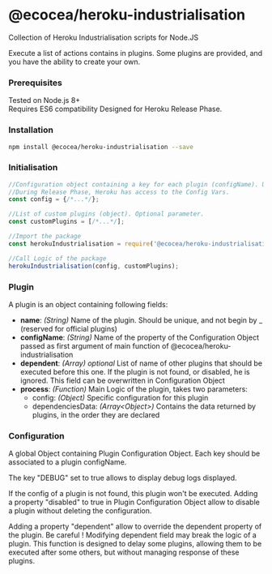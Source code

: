 # @ecocea/heroku-industrialisation
Collection of Heroku Industrialisation scripts for Node.JS  
  
Execute a list of actions contains in plugins. Some plugins are provided, and you have the ability to create your own.

### Prerequisites
Tested on Node.js 8+  
Requires ES6 compatibility
Designed for Heroku Release Phase.

### Installation
```sh
npm install @ecocea/heroku-industrialisation --save
```

### Initialisation
```javascript
//Configuration object containing a key for each plugin (configName). Use of @ecocea/config-loader is recommanded.
//During Release Phase, Heroku has access to the Config Vars.
const config = {/*...*/};

//List of custom plugins (object). Optional parameter.
const customPlugins = [/*...*/];

//Import the package
const herokuIndustrialisation = require('@ecocea/heroku-industrialisation');

//Call Logic of the package
herokuIndustrialisation(config, customPlugins);
```

### Plugin
A plugin is an object containing following fields:
- __name__: _(String)_ Name of the plugin. Should be unique, and not begin by _ (reserved for official plugins)
- __configName__: _(String)_ Name of the property of the Configuration Object passed as first argument of main function of @ecocea/heroku-industrialisation
- __dependent__: _(Array<String>) optional_ List of name of other plugins that should be executed before this one. If the plugin is not found, or disabled, he is ignored. This field can be overwritten in Configuration Object
- __process__: _(Function)_ Main Logic of the plugin, takes two parameters:
  - config: _(Object)_ Specific configuration for this plugin
  - dependenciesData: _(Array\<Object>)_ Contains the data returned by plugins, in the order they are declared 
  
### Configuration
A global Object containing Plugin Configuration Object. Each key should be associated to a plugin configName.  

The key "DEBUG" set to true allows to display debug logs displayed.  

If the config of a plugin is not found, this plugin won't be executed. Adding a property "disabled" to true in Plugin Configuration Object allow to disable a plugin without deleting the configuration.

Adding a property "dependent" allow to override the dependent property of the plugin. Be careful ! Modifying dependent field may break the logic of a plugin. This function is designed to delay some plugins, allowing them to be executed after some others, but without managing response of these plugins.
